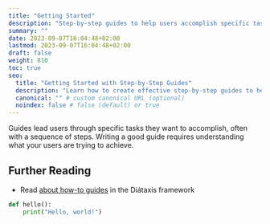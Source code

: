 ```yaml
---
title: "Getting Started"
description: "Step-by-step guides to help users accomplish specific tasks."
summary: ""
date: 2023-09-07T16:04:48+02:00
lastmod: 2023-09-07T16:04:48+02:00
draft: false
weight: 810
toc: true
seo:
  title: "Getting Started with Step-by-Step Guides"
  description: "Learn how to create effective step-by-step guides to help users accomplish specific tasks."
  canonical: "" # custom canonical URL (optional)
  noindex: false # false (default) or true
---
```


Guides lead users through specific tasks they want to accomplish, often with a sequence of steps. Writing a good guide requires understanding what your users are trying to achieve.

## Further Reading

- Read [about how-to guides](https://diataxis.fr/how-to-guides/) in the Diátaxis framework

```python
def hello():
    print("Hello, world!")
```
